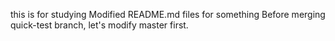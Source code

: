this is for studying
Modified README.md files for something
Before merging quick-test branch, let's modify master first.